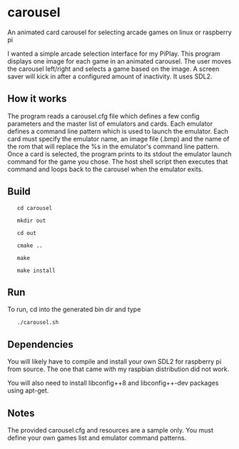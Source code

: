 # carousel
An animated card carousel for selecting arcade games on linux or raspberry pi

I wanted a simple arcade selection interface for my PiPlay.  This program
displays one image for each game in an animated carousel.  The user moves the
carousel left/right and selects a game based on the image.  A screen saver
will kick in after a configured amount of inactivity.  It uses SDL2.

## How it works

The program reads a carousel.cfg file which defines a few config parameters and
the master list of emulators and cards.  Each emulator defines a command line
pattern which is used to launch the emulator.  Each card must specify the
emulator name, an image file (.bmp) and the name of the rom that will replace
the %s in the emulator's command line pattern.  Once a card is selected, the
program prints to its stdout the emulator launch command for the game you
chose.  The host shell script then executes that command and loops back to the
carousel when the emulator exits.

## Build

`   cd carousel`

`   mkdir out`

`   cd out`

`   cmake ..`

`   make`

`   make install`

## Run

To run, cd into the generated bin dir and type

`   ./carousel.sh`

## Dependencies

You will likely have to compile and install your own SDL2 for raspberry pi
from source.  The one that came with my raspbian distribution did not work.

You will also need to install libconfig++8 and libconfig++-dev packages
using apt-get.

## Notes

The provided carousel.cfg and resources are a sample only. You must define
your own games list and emulator command patterns.

